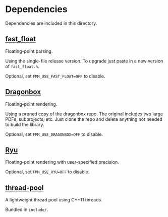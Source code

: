 # Dependencies

Dependencies are included in this directory.

## [fast_float](https://github.com/fastfloat/fast_float)
Floating-point parsing.

Using the single-file release version. To upgrade just paste in a new version of `fast_float.h`.

Optional, set `FMM_USE_FAST_FLOAT=OFF` to disable.

## [Dragonbox](https://github.com/jk-jeon/dragonbox)
Floating-point rendering.

Using a pruned copy of the dragonbox repo. The original includes two large PDFs, subprojects, etc.
Just clone the repo and delete anything not needed to build the library.

Optional, set `FMM_USE_DRAGONBOX=OFF` to disable.

## [Ryu](https://github.com/ulfjack/ryu)
Floating-point rendering with user-specified precision.

Optional, set `FMM_USE_RYU=OFF` to disable.

## [thread-pool](https://github.com/bshoshany/thread-pool)
A lightweight thread pool using C++11 threads.

Bundled in `include/`.